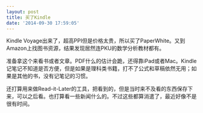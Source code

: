 ```yaml
---
layout: post
title: 买了Kindle
date: '2014-09-30 17:59:05'
---
```


Kindle Voyage出来了，超高PPI但是价格太贵，所以买了PaperWhite。又到Amazon上找图书资源，结果发现居然连PKU的数学分析教材都有。

准备拿这个来看书或者文章。PDF什么的估计会跪，还得靠iPad或者Mac。Kindle记笔记不知道是否方便，但是如果是理科类书籍，打不了公式和草稿依然无用；如果是其他的书，没有记笔记的习惯。

还打算用来做Read-it-Later的工具，把看到的，但是当时来不及看的东西保存下来，可以之后看。也打算看一些新闻什么的。不过这些都算消遣了，最近好像不是很有时间。